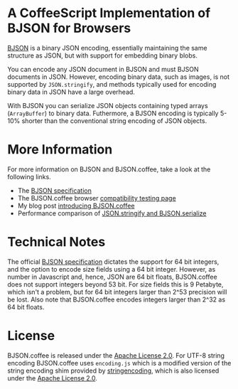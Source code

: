 A CoffeeScript Implementation of BJSON for Browsers
===================================================
[BJSON](http://bjson.org) is a binary JSON encoding, essentially maintaining the same
structure as JSON, but with support for embedding binary blobs.

You can encode any JSON document in BJSON and must BJSON documents in JSON.
However, encoding binary data, such as images, is not supported by `JSON.stringify`,
and methods typically used for encoding binary data in JSON have a large overhead.

With BJSON you can serialize JSON objects containing typed arrays (`ArrayBuffer`)
to binary data. Futhermore, a BJSON encoding is typically 5-10% shorter than the
conventional string encoding of JSON objects.

More Information
================
For more information on BJSON and BJSON.coffee, take a look at the following links.

  * The [BJSON specification](http://bjson.org)
  * The BJSON.coffee browser [compatibility testing page](http://jonasfj.github.com/BJSON.coffee/)
  * My blog post [introducing BJSON.coffee](http://jonasfj.dk/blog/2012/12/introducing-bjson-coffee-for-binary-json-seralization/)
  * Performance comparison of [JSON.stringify and BJSON.serialize](http://jsperf.com/json-stringify-vs-bjson-serialize)

Technical Notes
===============
The official [BJSON specification](http://bjson.org) dictates the support for 64 bit integers,
and the option to encode size fields using a 64 bit integer. However, as number in Javascript
and, hence, JSON are 64 bit floats, BJSON.coffee does not support integers beyond 53 bit.
For size fields this is 9 Petabyte, which isn't a problem, but for 64 bit integers larger than
2^53 precision will be lost.
Also note that BJSON.coffee encodes integers larger than 2^32 as 64 bit floats.

License
=======
BJSON.coffee is released under the [Apache License 2.0](http://www.apache.org/licenses/LICENSE-2.0).
For UTF-8 string encoding BJSON.coffee uses `encoding.js` which is a modified version of the string
encoding shim provided by [stringencoding](http://code.google.com/p/stringencoding/), which is also
licensed under the [Apache License 2.0](http://www.apache.org/licenses/LICENSE-2.0).

